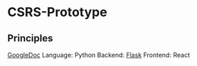 # CSRS-Prototype

## Principles
[GoogleDoc](https://docs.google.com/document/d/1i1yySK1lAm4I2uMJrh0cL_3fMRtNn93kvkbSpE_ssTU/edit?usp=sharing)
Language: Python
Backend: [Flask](https://flask.palletsprojects.com/en/stable/)
Frontend: React
